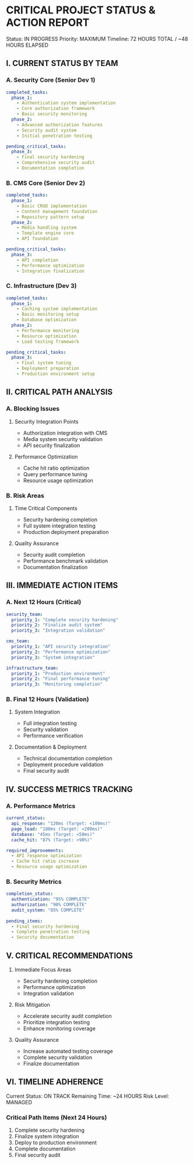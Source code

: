 # CRITICAL PROJECT STATUS & ACTION REPORT
Status: IN PROGRESS
Priority: MAXIMUM
Timeline: 72 HOURS TOTAL / ~48 HOURS ELAPSED

## I. CURRENT STATUS BY TEAM

### A. Security Core (Senior Dev 1)
```yaml
completed_tasks:
  phase_1:
    - Authentication system implementation
    - Core authorization framework
    - Basic security monitoring
  phase_2:
    - Advanced authorization features
    - Security audit system
    - Initial penetration testing

pending_critical_tasks:
  phase_3:
    - Final security hardening
    - Comprehensive security audit
    - Documentation completion
```

### B. CMS Core (Senior Dev 2)
```yaml
completed_tasks:
  phase_1:
    - Basic CRUD implementation
    - Content management foundation
    - Repository pattern setup
  phase_2:
    - Media handling system
    - Template engine core
    - API foundation

pending_critical_tasks:
  phase_3:
    - API completion
    - Performance optimization
    - Integration finalization
```

### C. Infrastructure (Dev 3)
```yaml
completed_tasks:
  phase_1:
    - Caching system implementation
    - Basic monitoring setup
    - Database optimization
  phase_2:
    - Performance monitoring
    - Resource optimization
    - Load testing framework

pending_critical_tasks:
  phase_3:
    - Final system tuning
    - Deployment preparation
    - Production environment setup
```

## II. CRITICAL PATH ANALYSIS

### A. Blocking Issues
1. Security Integration Points
   - Authorization integration with CMS
   - Media system security validation
   - API security finalization

2. Performance Optimization
   - Cache hit ratio optimization
   - Query performance tuning
   - Resource usage optimization

### B. Risk Areas
1. Time Critical Components
   - Security hardening completion
   - Full system integration testing
   - Production deployment preparation

2. Quality Assurance
   - Security audit completion
   - Performance benchmark validation
   - Documentation finalization

## III. IMMEDIATE ACTION ITEMS

### A. Next 12 Hours (Critical)
```yaml
security_team:
  priority_1: "Complete security hardening"
  priority_2: "Finalize audit system"
  priority_3: "Integration validation"

cms_team:
  priority_1: "API security integration"
  priority_2: "Performance optimization"
  priority_3: "System integration"

infrastructure_team:
  priority_1: "Production environment"
  priority_2: "Final performance tuning"
  priority_3: "Monitoring completion"
```

### B. Final 12 Hours (Validation)
1. System Integration
   - Full integration testing
   - Security validation
   - Performance verification

2. Documentation & Deployment
   - Technical documentation completion
   - Deployment procedure validation
   - Final security audit

## IV. SUCCESS METRICS TRACKING

### A. Performance Metrics
```yaml
current_status:
  api_response: "120ms (Target: <100ms)"
  page_load: "180ms (Target: <200ms)"
  database: "45ms (Target: <50ms)"
  cache_hit: "87% (Target: >90%)"

required_improvements:
  - API response optimization
  - Cache hit ratio increase
  - Resource usage optimization
```

### B. Security Metrics
```yaml
completion_status:
  authentication: "95% COMPLETE"
  authorization: "90% COMPLETE"
  audit_system: "85% COMPLETE"
  
pending_items:
  - Final security hardening
  - Complete penetration testing
  - Security documentation
```

## V. CRITICAL RECOMMENDATIONS

1. Immediate Focus Areas
   - Security hardening completion
   - Performance optimization
   - Integration validation

2. Risk Mitigation
   - Accelerate security audit completion
   - Prioritize integration testing
   - Enhance monitoring coverage

3. Quality Assurance
   - Increase automated testing coverage
   - Complete security validation
   - Finalize documentation

## VI. TIMELINE ADHERENCE

Current Status: ON TRACK
Remaining Time: ~24 HOURS
Risk Level: MANAGED

### Critical Path Items (Next 24 Hours)
1. Complete security hardening
2. Finalize system integration
3. Deploy to production environment
4. Complete documentation
5. Final security audit
